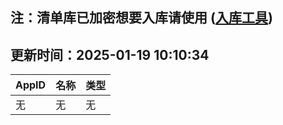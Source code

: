 ## 注：清单库已加密想要入库请使用 ([入库工具](https://github.com/BlankTMing/ManifestAutoUpdate/releases))

## 更新时间：2025-01-19 10:10:34
| AppID | 名称 | 类型  |
| :-------------------- | :----------------------------- | :----------- |
| 无 | 无 | 无 |

